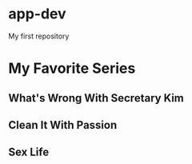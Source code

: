 # app-dev
My first repository
# My Favorite Series
## What's Wrong With Secretary Kim
## Clean It With Passion
## Sex Life
